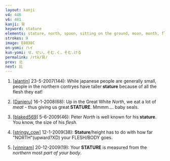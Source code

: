 ```yaml
---
layout: kanji
v4: 446
v6: 481
kanji: 背
keyword: stature
elements: stature, north, spoon, sitting on the ground, moon, month, flesh, part of the body
strokes: 9
image: E8838C
on-yomi: ハイ
kun-yomi: せ、せい、そむ.く、そむ.ける
permalink: /rtk/背/
prev: 北
next: 比
---
```


1) [<a href="http://kanji.koohii.com/profile/alantin">alantin</a>] 23-5-2007(144): While japanese people are generally small, people in the northern contryes have taller<strong> stature</strong> because of all the flesh they eat!

2) [<a href="http://kanji.koohii.com/profile/Danieru">Danieru</a>] 16-1-2008(68): Up in the Great White <em>North</em>, we eat a lot of <em>meat</em> - thus giving us great<strong> STATURE</strong>. Mmmm.... baby seals.

3) [<a href="http://kanji.koohii.com/profile/blaked569">blaked569</a>] 5-6-2009(46): Peter <em>North</em> is well known for his<strong> stature</strong>. You know, the size of his <em>flesh</em>.

4) [<a href="http://kanji.koohii.com/profile/stringy_cow">stringy_cow</a>] 12-1-2009(38): <strong>Stature</strong>/height has to do with how far &quot;NORTH&quot;(upward?XD) your FLESH/BODY goes.

5) [<a href="http://kanji.koohii.com/profile/vinniram">vinniram</a>] 20-12-2009(19): Your<strong> STATURE</strong> is measured from the <em>northern</em> most <em>part of your body</em>.

